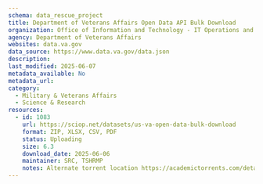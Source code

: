 ```yaml
---
schema: data_rescue_project 
title: Department of Veterans Affairs Open Data API Bulk Download
organization: Office of Information and Technology - IT Operations and Services (ITOPS)
agency: Department of Veterans Affairs
websites: data.va.gov
data_source: https://www.data.va.gov/data.json
description: 
last_modified: 2025-06-07
metadata_available: No
metadata_url: 
category:
  - Military & Veterans Affairs 
  - Science & Research 
resources:
  - id: 1083
    url: https://sciop.net/datasets/us-va-open-data-bulk-download
    format: ZIP, XLSX, CSV, PDF
    status: Uploading
    size: 6.3
    download_date: 2025-06-06
    maintainer: SRC, TSHRMP
    notes: Alternate torrent location https://academictorrents.com/details/8857f112c317757ddd93e8f1849412b7ee1c9273
---
```

